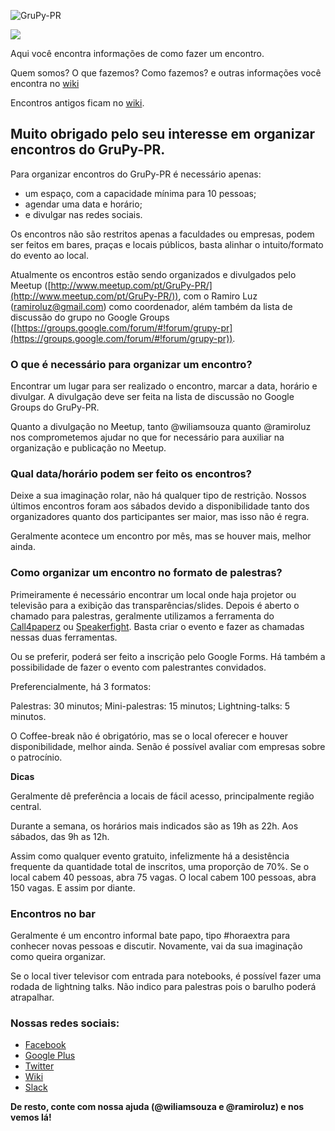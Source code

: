 ![GruPy-PR](https://avatars1.githubusercontent.com/u/13356579?v=3&s=200)

[![](http://grupypr.herokuapp.com/badge.svg)](https://grupypr.herokuapp.com/)

Aqui você encontra informações de como fazer um encontro.

Quem somos? O que fazemos? Como fazemos? e outras informações você encontra no [wiki](https://github.com/GruPyPR/encontros/wiki)

Encontros antigos ficam no [wiki](https://github.com/GruPyPR/encontros/wiki).


## Muito obrigado pelo seu interesse em organizar encontros do GruPy-PR.

Para organizar encontros do GruPy-PR é necessário apenas:

* um espaço, com a capacidade mínima para 10 pessoas;
* agendar uma data e horário;
* e divulgar nas redes sociais.

Os encontros não são restritos apenas a faculdades ou empresas, podem ser feitos em bares, praças e locais públicos, basta alinhar o intuito/formato do evento ao local.

Atualmente os encontros estão sendo organizados e divulgados pelo Meetup ([http://www.meetup.com/pt/GruPy-PR/](http://www.meetup.com/pt/GruPy-PR/)), com o Ramiro Luz ([ramiroluz@gmail.com](mailto:ramiroluz@gmail.com)) como coordenador, além também da lista de discussão do grupo no Google Groups ([https://groups.google.com/forum/#!forum/grupy-pr](https://groups.google.com/forum/#!forum/grupy-pr)).

### O que é necessário para organizar um encontro?

Encontrar um lugar para ser realizado o encontro, marcar a data, horário e divulgar. A divulgação deve ser feita na lista de discussão no Google Groups do GruPy-PR.

Quanto a divulgação no Meetup, tanto @wiliamsouza quanto @ramiroluz nos comprometemos ajudar no que for necessário para auxiliar na organização e publicação no Meetup.

### Qual data/horário podem ser feito os encontros?

Deixe a sua imaginação rolar, não há qualquer tipo de restrição. Nossos últimos encontros foram aos sábados devido a disponibilidade tanto dos organizadores quanto dos participantes ser maior, mas isso não é regra.

Geralmente acontece um encontro por mês, mas se houver mais, melhor ainda.

### Como organizar um encontro no formato de palestras?

Primeiramente é necessário encontrar um local onde haja projetor ou televisão para a exibição das transparências/slides. Depois é aberto o chamado para palestras, geralmente utilizamos a ferramenta do [Call4paperz](http://call4paperz.com/) ou [Speakerfight](http://speakerfight.com/). Basta criar o evento e fazer as chamadas nessas duas ferramentas.

Ou se preferir, poderá ser feito a inscrição pelo Google Forms. Há também a possibilidade de fazer o evento com palestrantes convidados.

Preferencialmente, há 3 formatos:

Palestras: 30 minutos;
Mini-palestras: 15 minutos;
Lightning-talks: 5 minutos.

O Coffee-break não é obrigatório, mas se o local oferecer e houver disponibilidade, melhor ainda. Senão é possível avaliar com empresas sobre o patrocínio.

**Dicas**

Geralmente dê preferência a locais de fácil acesso, principalmente região central.

Durante a semana, os horários mais indicados são as 19h as 22h. Aos sábados, das 9h as 12h.

Assim como qualquer evento gratuito, infelizmente há a desistência frequente da quantidade total de inscritos, uma proporção de 70%. Se o local cabem 40 pessoas, abra 75 vagas. O local cabem 100 pessoas, abra 150 vagas. E assim por diante.

### Encontros no bar

Geralmente é um encontro informal bate papo, tipo #horaextra para conhecer novas pessoas e discutir. Novamente, vai da sua imaginação como queira organizar.

Se o local tiver televisor com entrada para notebooks, é possível fazer uma rodada de lightning talks. Não indico para palestras pois o barulho poderá atrapalhar.

### Nossas redes sociais:

* [Facebook](https://www.facebook.com/grupypr)
* [Google Plus]()
* [Twitter](https://twitter.com/grupypr)
* [Wiki](http://wiki.python.org.br/GrupyPr)
* [Slack](https://github.com/GruPyPR/encontros/wiki/slack)

**De resto, conte com nossa ajuda (@wiliamsouza e @ramiroluz) e nos vemos lá!**
